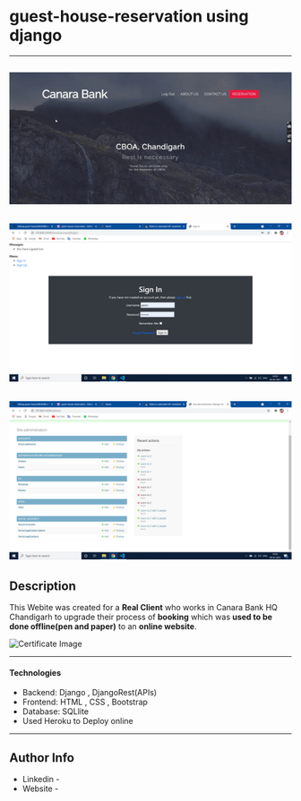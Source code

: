 # guest-house-reservation using django
---
![grab-landing-page](https://github.com/Rajat-zee/guest-house/blob/final/Images/gif.gif)
---
![Project Image](https://github.com/Rajat-zee/guest-house/blob/final/Images/img1.png)
---
![Project Image](https://github.com/Rajat-zee/guest-house/blob/final/Images/img2.png)
---


## Description

This Webite was created for a **Real Client** who works in Canara Bank HQ Chandigarh to upgrade their process of
**booking** which was **used to be done offline(pen and paper)** to an **online website**.

![Certificate Image](project-image-url)

---

#### Technologies

- Backend: Django , DjangoRest(APIs)
- Frontend: HTML , CSS , Bootstrap
- Database: SQLlite
- Used Heroku to Deploy online

---


## Author Info

- Linkedin - 
- Website - 

